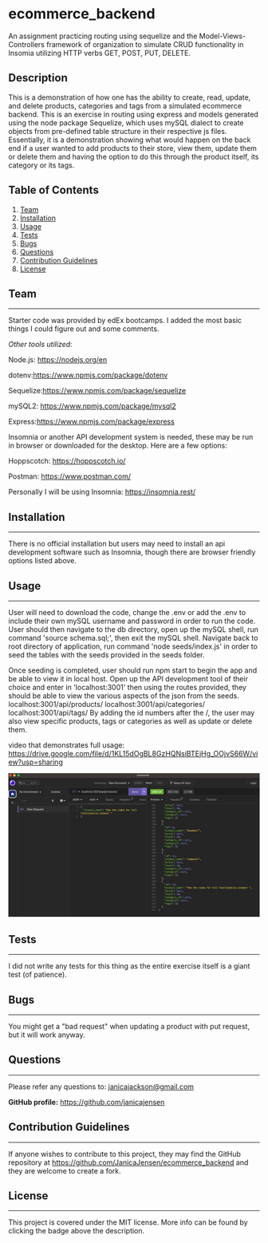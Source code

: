 # ecommerce_backend

An assignment practicing routing using sequelize and the Model-Views-Controllers framework of organization to simulate CRUD functionality in Insomia utilizing HTTP verbs GET, POST, PUT, DELETE. 

## Description

This is a demonstration of how one has the ability to create, read, update, and delete products, categories and tags from a simulated ecommerce backend. This is an exercise in routing using express and models generated using the node package Sequelize, which uses mySQL dialect to create objects from pre-defined table structure in their respective js files. Essentially, it is a demonstration showing what would happen on the back end if a user wanted to add products to their store, view them, update them or delete them and having the option to do this through the product itself, its category or its tags. 

## Table of Contents

1. [Team](#team)
2. [Installation](#installation)
3. [Usage](#usage)
4. [Tests](#tests)
5. [Bugs](#bugs)
6. [Questions](#questions)
7. [Contribution Guidelines](#contribution-guidelines)
8. [License](#license)

## Team

---

Starter code was provided by edEx bootcamps. I added the most basic things I could figure out and some comments. 

_Other tools utilized:_

Node.js: https://nodejs.org/en

dotenv:https://www.npmjs.com/package/dotenv

Sequelize:https://www.npmjs.com/package/sequelize

mySQL2: https://www.npmjs.com/package/mysql2

Express:https://www.npmjs.com/package/express

Insomnia or another API development system is needed, these may be run in browser or downloaded for the desktop. Here are a few options: 

Hoppscotch: https://hoppscotch.io/

Postman: https://www.postman.com/

Personally I will be using Insomnia: https://insomnia.rest/

## Installation

---

There is no official installation but users may need to install an api development software such as Insomnia, though there are browser friendly options listed above. 

## Usage

---

User will need to download the code, change the .env or add the .env to include their own mySQL username and password in order to run the code. User should then navigate to the db directory, open up the mySQL shell, run command 'source schema.sql;', then exit the mySQL shell. Navigate back to root directory of application, run command 'node seeds/index.js' in order to seed the tables with the seeds provided in the seeds folder. 

Once seeding is completed, user should run npm start to begin the app and be able to view it in local host. Open up the API development tool of their choice and enter in 'localhost:3001' then using the routes provided, they should be able to view the various aspects of the json from the seeds. 
localhost:3001/api/products/
localhost:3001/api/categories/
localhost:3001/api/tags/
By adding the id numbers after the /, the user may also view specific products, tags or categories as well as update or delete them. 

video that demonstrates full usage: https://drive.google.com/file/d/1KL15dOgBL8GzHQNsiBTEjHg_OOjvS66W/view?usp=sharing

![image of insomnia](/assets/watch%20the%20video%20for%20full%20functionality.png)

## Tests
---

I did not write any tests for this thing as the entire exercise itself is a giant test (of patience).




## Bugs
---

You might get a "bad request" when updating a product with put request, but it will work anyway. 


## Questions
---

Please refer any questions to: janicajackson@gmail.com

**GitHub profile:** https://github.com/janicajensen

## Contribution Guidelines

---

If anyone wishes to contribute to this project, they may find the GitHub repository at https://github.com/JanicaJensen/ecommerce_backend and they are welcome to create a fork.

## License

---

This project is covered under the MIT license.
More info can be found by clicking the badge above the description.


